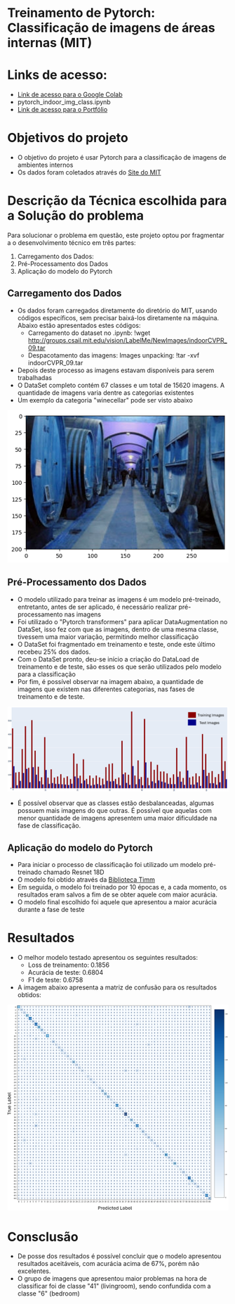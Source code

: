 # Treinamento de Pytorch: Classificação de imagens de áreas internas (MIT)

# Links de acesso:
- [Link de acesso para o Google Colab](https://colab.research.google.com/drive/1jj6spffyWsOssE5A6vTQb8d991EpFpRE?usp=sharing)
- pytorch_indoor_img_class.ipynb
- [Link de acesso para o Portfólio](https://meduardaeneves.github.io/portfolio/personal-projects/pytorch_indoor_img_class/)

# Objetivos do projeto
- O objetivo do projeto é usar Pytorch para a classificação de imagens de ambientes internos
- Os dados foram coletados através do [Site do MIT](https://web.mit.edu/torralba/www/indoor.html)

# Descrição da Técnica escolhida para a Solução do problema
Para solucionar o problema em questão, este projeto optou por fragmentar a o desenvolvimento técnico em três partes:
1. Carregamento dos Dados:
2. Pré-Processamento dos Dados
3. Aplicação do modelo do Pytorch

## Carregamento dos Dados
- Os dados foram carregados diretamente do diretório do MIT, usando códigos específicos, sem precisar baixá-los diretamente na máquina. Abaixo estão apresentados estes códigos:
    - Carregamento do dataset no .ipynb: !wget http://groups.csail.mit.edu/vision/LabelMe/NewImages/indoorCVPR_09.tar
    - Despacotamento das imagens: Images unpacking: !tar -xvf indoorCVPR_09.tar
- Depois deste processo as imagens estavam disponíveis para serem trabalhadas
- O DataSet completo contém 67 classes e um total de 15620 imagens. A quantidade de imagens varia dentre as categorias existentes
- Um exemplo da categoria "winecellar" pode ser visto abaixo

![Distribuição das classes](winecellar_example.png)

## Pré-Processamento dos Dados
- O modelo utilizado para treinar as imagens é um modelo pré-treinado, entretanto, antes de ser aplicado, é necessário realizar pré-processamento nas imagens
- Foi utilizado o "Pytorch transformers" para aplicar DataAugmentation no DataSet, isso fez com que as imagens, dentro de uma mesma classe, tivessem uma maior variação, permitindo melhor classificação
- O DataSet foi fragmentado em treinamento e teste, onde este último recebeu 25% dos dados.
- Com o DataSet pronto, deu-se início a criação do DataLoad de treinamento e de teste, são esses os que serão utilizados pelo modelo para a classificação
- Por fim, é possível observar na imagem abaixo, a quantidade de imagens que existem nas diferentes categorias, nas fases de treinamento e de teste.

![Distribuição das classes](categories_distribution.png)

- É possível observar que as classes estão desbalanceadas, algumas possuem mais imagens do que outras. É possível que aquelas com menor quantidade de imagens apresentem uma maior dificuldade na fase de classificação.

## Aplicação do modelo do Pytorch
- Para iniciar o processo de classificação foi utilizado um modelo pré-treinado chamado Resnet 18D
- O modelo foi obtido através da [Biblioteca Timm](https://huggingface.co/docs/timm/index)
- Em seguida, o modelo foi treinado por 10 épocas e, a cada momento, os resultados eram salvos a fim de se obter aquele com maior acurácia.
- O modelo final escolhido foi aquele que apresentou a maior acurácia durante a fase de teste

# Resultados
- O melhor modelo testado apresentou os seguintes resultados:
    - Loss de treinamento: 0.1856
    - Acurácia de teste: 0.6804
    - F1 de teste: 0.6758
- A imagem abaixo apresenta a matriz de confusão para os resultados obtidos:

![Matriz de confusão](confusion_matrix_pytorch.png)

# Consclusão
- De posse dos resultados é possível concluir que o modelo apresentou resultados aceitáveis, com acurácia acima de 67%, porém não excelentes.
- O grupo de imagens que apresentou maior problemas na hora de classificar foi de classe "41" (livingroom), sendo confundida com a classe "6" (bedroom)
